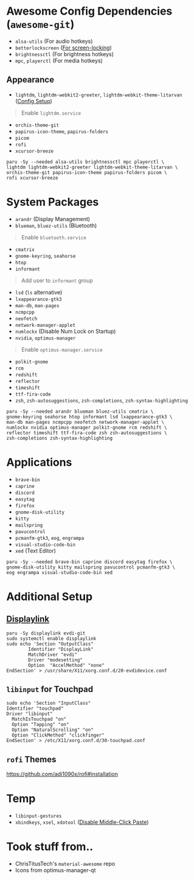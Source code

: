 # Awesome Config Dependencies (`awesome-git`)

- `alsa-utils` (For audio hotkeys)
- `betterlockscreen` ([For screen-locking](https://github.com/betterlockscreen/betterlockscreen))
- `brightnessctl` (For brightness hotkeys)
- `mpc`, `playerctl` (For media hotkeys)

## Appearance
- `lightdm`, `lightdm-webkit2-greeter`, `lightdm-webkit-theme-litarvan`
  ([Config Setup](https://github.com/Litarvan/lightdm-webkit-theme-litarvan#arch-linux-300))
> Enable `lightdm.service`
- `orchis-theme-git`
- `papirus-icon-theme`, `papirus-folders`
- `picom`
- `rofi`
- `xcursor-breeze`

```
paru -Sy --needed alsa-utils brightnessctl mpc playerctl \
lightdm lightdm-webkit2-greeter lightdm-webkit-theme-litarvan \
orchis-theme-git papirus-icon-theme papirus-folders picom \
rofi xcursor-breeze
```

# System Packages
- `arandr` (Display Management)
- `blueman`, `bluez-utils` (Bluetooth)
> Enable `bluetooth.service`
- `cmatrix`
- `gnome-keyring`, `seahorse`
- `htop`
- `informant`
> Add user to `informant` group
- `lsd` (`ls` alternative)
- `lxappearance-gtk3`
- `man-db`, `man-pages`
- `ncmpcpp`
- `neofetch`
- `network-manager-applet`
- `numlockx` (Disable Num Lock on Startup)
- `nvidia`, `optimus-manager`
> Enable `optimus-manager.service`
- `polkit-gnome`
- `rcm`
- `redshift`
- `reflector`
- `timeshift`
- `ttf-fira-code`
- `zsh`, `zsh-autosuggestions`, `zsh-completions`, `zsh-syntax-highlighting`

```
paru -Sy --needed arandr blueman bluez-utils cmatrix \
gnome-keyring seahorse htop informant lsd lxappearance-gtk3 \
man-db man-pages ncmpcpp neofetch network-manager-applet \
numlockx nvidia optimus-manager polkit-gnome rcm redshift \
reflector timeshift ttf-fira-code zsh zsh-autosuggestions \
zsh-completions zsh-syntax-highlighting
```

# Applications
- `brave-bin`
- `caprine`
- `discord`
- `easytag`
- `firefox`
- `gnome-disk-utility`
- `kitty`
- `mailspring`
- `pavucontrol`
- `pcmanfm-gtk3`, `eog`, `engrampa`
- `visual-studio-code-bin`
- `xed` (Text Editor)

```
paru -Sy --needed brave-bin caprine discord easytag firefox \
gnome-disk-utility kitty mailspring pavucontrol pcmanfm-gtk3 \
eog engrampa visual-studio-code-bin xed
```

# Additional Setup

## [Displaylink](https://wiki.archlinux.org/title/DisplayLink#USB_3.0_DL-6xxx,_DL-5xxx,_DL-41xx,_DL-3xxx_Devices)

```
paru -Sy displaylink evdi-git
sudo systemctl enable displaylink
sudo echo 'Section "OutputClass"
        Identifier "DisplayLink"
        MatchDriver "evdi"
        Driver "modesetting"
        Option  "AccelMethod" "none"
EndSection' > /usr/share/X11/xorg.conf.d/20-evdidevice.conf
```

## `libinput` for Touchpad

```
sudo echo 'Section "InputClass"
Identifier "touchpad"
Driver "libinput"
  MatchIsTouchpad "on"
  Option "Tapping" "on"
  Option "NaturalScrolling" "on"
  Option "ClickMethod" "clickfinger"
EndSection' > /etc/X11/xorg.conf.d/30-touchpad.conf
```

## `rofi` Themes

https://github.com/adi1090x/rofi#installation

# Temp
- `libinput-gestures`
- `xbindkeys`, `xsel`, `xdotool`
  ([Disable Middle-Click Paste](https://gist.github.com/sam0x17/f1d89df55778e4317d8974623a62e8c6))

# Took stuff from..

- ChrisTitusTech's `material-awesome` repo
- Icons from optimus-manager-qt
